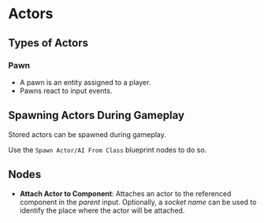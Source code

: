 # Actors

## Types of Actors

### Pawn
* A pawn is an entity assigned to a player.
* Pawns react to input events.

## Spawning Actors During Gameplay
Stored actors can be spawned during gameplay.

Use the `Spawn Actor/AI From Class` blueprint nodes to do so.

## Nodes
* **Attach Actor to Component**: Attaches an actor to the referenced component in the *parent* input. Optionally, a *socket name* can be used to identify the place where the actor will be attached.
